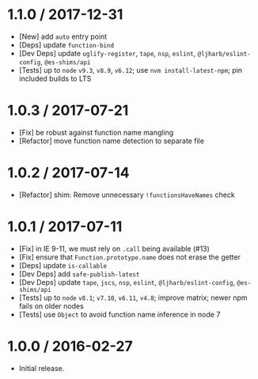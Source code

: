 1.1.0 / 2017-12-31
=================
  * [New] add `auto` entry point
  * [Deps] update `function-bind`
  * [Dev Deps] update `uglify-register`, `tape`, `nsp`, `eslint`, `@ljharb/eslint-config`, `@es-shims/api`
  * [Tests] up to `node` `v9.3`, `v8.9`, `v6.12`; use `nvm install-latest-npm`; pin included builds to LTS

1.0.3 / 2017-07-21
=================
  * [Fix] be robust against function name mangling
  * [Refactor] move function name detection to separate file

1.0.2 / 2017-07-14
=================
  * [Refactor] shim: Remove unnecessary `!functionsHaveNames` check

1.0.1 / 2017-07-11
=================
  * [Fix] in IE 9-11, we must rely on `.call` being available (#13)
  * [Fix] ensure that `Function.prototype.name` does not erase the getter
  * [Deps] update `is-callable`
  * [Dev Deps] add `safe-publish-latest`
  * [Dev Deps] update `tape`, `jscs`, `nsp`, `eslint`, `@ljharb/eslint-config`, `@es-shims/api`
  * [Tests] up to `node` `v8.1`; `v7.10`, `v6.11`, `v4.8`; improve matrix; newer npm fails on older nodes
  * [Tests] use `Object` to avoid function name inference in node 7

1.0.0 / 2016-02-27
=================
  * Initial release.
